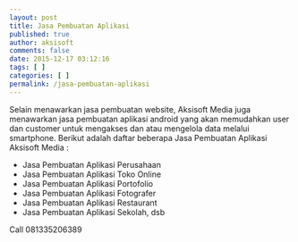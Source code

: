 ```yaml
---
layout: post
title: Jasa Pembuatan Aplikasi
published: true
author: aksisoft
comments: false
date: 2015-12-17 03:12:16
tags: [ ]
categories: [ ]
permalink: /jasa-pembuatan-aplikasi
---
```

Selain menawarkan jasa pembuatan website, Aksisoft Media juga menawarkan jasa pembuatan aplikasi android yang akan memudahkan user dan customer untuk mengakses dan atau mengelola data melalui smartphone. Berikut adalah daftar beberapa Jasa Pembuatan Aplikasi Aksisoft Media :

  * Jasa Pembuatan Aplikasi Perusahaan
  * Jasa Pembuatan Aplikasi Toko Online
  * Jasa Pembuatan Aplikasi Portofolio
  * Jasa Pembuatan Aplikasi Fotografer
  * Jasa Pembuatan Aplikasi Restaurant
  * Jasa Pembuatan Aplikasi Sekolah, dsb

Call 081335206389